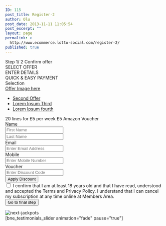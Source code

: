 ```yaml
---
ID: 115
post_title: Register-2
author: Olu
post_date: 2013-11-11 11:05:54
post_excerpt: ""
layout: page
permalink: >
  http://www.ecommerce.lotto-social.com/register-2/
published: true
---
```

<div class="col-lg-3 col-md-3 visible-xs stepHeadMobile">Step 1<span class="smallText">/ 2</span> Confirm offer</div>
<div class="col-lg-9 col-md-9">
<div class="row">
<div class="col-lg-12 col-md-12 hidden-xs">
<div class="stepsBg ">
<div class="col-lg-4 col-md-4 col-sm-4 stepsComplete">SELECT OFFER</div>
<div class="col-lg-4 col-md-4 col-sm-4 stepsWork">ENTER DETAILS</div>
<div class="col-lg-4 col-md-4 col-sm-4 stepsRemain">QUICK &amp; EASY PAYMENT</div>
</div>
</div>
<div class="col-lg-4 col-md-4 hidden-xs hidden-sm"><img alt="" src="http://lotto-social.com/cms2/wp-content/uploads/2013/11/placeholder_package_banner_large.jpg" /></div>
<div class="col-lg-4 col-md-4 visible-xs visible-sm alignCenter"><img alt="" src="http://lottosocial.s3.amazonaws.com/cms2/wp-content/uploads/2013/11/placeholder_package_banner_small.jpg" /></div>
<div class="col-lg-8 col-md-8 step2"><form class="form-horizontal signup" id="payment_form" action="#" method="post" name="payment_form" target="_self">
<div class="form-group hidden-xs"><label class="col-lg-2 col-md-2 col-sm-2 col-xs-12 hidden-xs control-label label-selection" for="inputFName">Selection</label>
<div class="col-lg-5 col-md-6 col-sm-4 col-xs-12">
<div class="btn-group"><a class="btn orange-graf" href="#">Offer Image here</a>
<ul class="dropdown-menu">
	<li><a href="#">Second Offer</a></li>
	<li><a href="#">Lorem Ipsum Third</a></li>
	<li><a href="#">Lorem Ipsum fourth</a></li>
</ul>
</div>
</div>
<div class="col-lg-5 col-md-4 col-sm-5 col-xs-12">20 lines for
£5 per week
£5 Amazon Voucher</div>
</div>
<div class="form-group"><label class="col-lg-2 col-md-2 col-sm-2 col-xs-12 hidden-xs control-label" for="inputFName">Name</label>
<div class="col-lg-5 col-md-5 col-sm-5 col-xs-12 has-success"><input class="form-control" id="inputFName" type="text" name="firstname" placeholder="First Name" /></div>
<div class="col-lg-5 col-md-5 col-sm-4 col-xs-12 spacetwofieldvertical"><input class="form-control" id="inputLName" type="text" name="lastname" placeholder="Last Name" /></div>
</div>
<div class="form-group"><label class="col-lg-2 col-md-2 col-sm-2 col-xs-12 hidden-xs control-label" for="inputEmail1">Email</label>
<div class="col-lg-10 col-md-10 col-sm-9 col-xs-12"><input class="form-control" id="inputEmail1" type="email" name="pay_from_email" placeholder="Enter Email Address" /></div>
</div>
<div class="form-group"><label class="col-lg-2 col-md-2 col-sm-2 col-xs-12 hidden-xs control-label" for="inputMobile">Mobile</label>
<div class="col-lg-10 col-md-10 col-sm-9 col-xs-12"><input class="form-control" id="inputMobile" type="tel" name="phone_number" placeholder="Enter Mobile Number" /></div>
</div>
<div class="form-group"><label class="col-lg-2 col-md-2 col-sm-2 col-xs-12 control-label" for="inputVoucher">Voucher</label>
<div class="col-lg-6 col-md-6 col-sm-6 col-xs-12 has-error"><input class="form-control" id="inputVoucher" type="text" placeholder="Enter Discount Code" /></div>
<div class="col-lg-4 col-md-4 col-sm-3 col-xs-12 spacetwofieldvertical"><button class="btn btn-primary btn-block btn-discount login voucher" onclick="return NewVoucherSubmitProcess_Gold()" type="button">Apply Discount</button></div>
</div>
<div class="form-group">
<div class="col-lg-offset-2 col-lg-10 col-md-offset-2 col-md-10 col-sm-offset-2 col-sm-9">
<div class="checkbox"><label><input type="checkbox" name="terms_and_condition" /> I confirm that I am at least 18 years old and that I have read, understood and accepted the Terms and Privacy Policy. I understand that I can cancel my subscription at any time online at Members Area. </label></div>
</div>
</div>
<button class="col-lg-offset-2 col-lg-10 col-md-offset-2 col-md-10 col-sm-10 col-sm-offset-2 col-xs-12 btn btn-next" onclick="return ValidatePaymentForm()" type="button"><span>Go to final step</span></button>

</form></div>
</div>
</div>
<div class="col-lg-3 col-md-3 col-sm-12 col-xs-12 imgWrapper">
<div class="row">
<div class="col-lg-12 col-md-12 col-sm-6 col-xs-6"><img class="img-full" alt="next-jackpots" src="http://lottosocial.s3.amazonaws.com/cms2/wp-content/uploads/2013/11/next-jackpots.png" /></div>
<div class="col-lg-12 col-md-12 col-sm-6 col-xs-6 topSpace2"><img alt="" src="http://lottosocial.s3.amazonaws.com/cms2/wp-content/uploads/2013/11/why-join.png" /></div>
</div>
</div>
<div class="col-lg-6 col-md-6 col-sm-12 col-xs-12 topSpace">[bne_testimonials_slider animation="fade" pause="true"]</div>
<div class="col-lg-6 col-md-6 col-sm-12 col-xs-12 topSpace imgWrapper">
<div class="row">
<div class="col-lg-6 col-mg-6 col-sm-6 col-xs-6"><img alt="" src="http://lottosocial.s3.amazonaws.com/cms2/wp-content/uploads/2013/11/september.png" /></div>
<div class="col-lg-6 col-mg-6 col-sm-6 col-xs-6"><img alt="" src="http://lottosocial.s3.amazonaws.com/cms2/wp-content/uploads/2013/11/octuber-img.png" /></div>
</div>
</div>